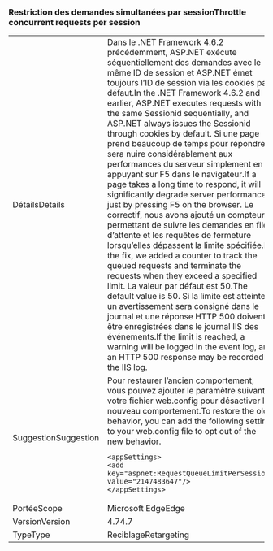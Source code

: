 ### <a name="throttle-concurrent-requests-per-session"></a><span data-ttu-id="839c5-101">Restriction des demandes simultanées par session</span><span class="sxs-lookup"><span data-stu-id="839c5-101">Throttle concurrent requests per session</span></span>

|   |   |
|---|---|
|<span data-ttu-id="839c5-102">Détails</span><span class="sxs-lookup"><span data-stu-id="839c5-102">Details</span></span>|<span data-ttu-id="839c5-103">Dans le .NET Framework 4.6.2 précédemment, ASP.NET exécute séquentiellement des demandes avec le même ID de session et ASP.NET émet toujours l’ID de session via les cookies par défaut.</span><span class="sxs-lookup"><span data-stu-id="839c5-103">In the .NET Framework 4.6.2 and earlier, ASP.NET executes requests with the same Sessionid sequentially, and ASP.NET always issues the Sessionid through cookies by default.</span></span> <span data-ttu-id="839c5-104">Si une page prend beaucoup de temps pour répondre, il sera nuire considérablement aux performances du serveur simplement en appuyant sur F5 dans le navigateur.</span><span class="sxs-lookup"><span data-stu-id="839c5-104">If a page takes a long time to respond, it will significantly degrade server performance just by pressing F5 on the browser.</span></span> <span data-ttu-id="839c5-105">Le correctif, nous avons ajouté un compteur permettant de suivre les demandes en file d’attente et les requêtes de fermeture lorsqu’elles dépassent la limite spécifiée.</span><span class="sxs-lookup"><span data-stu-id="839c5-105">In the fix, we added a counter to track the queued requests and terminate the requests when they exceed a specified limit.</span></span> <span data-ttu-id="839c5-106">La valeur par défaut est 50.</span><span class="sxs-lookup"><span data-stu-id="839c5-106">The default value is 50.</span></span> <span data-ttu-id="839c5-107">Si la limite est atteinte, un avertissement sera consigné dans le journal et une réponse HTTP 500 doivent être enregistrées dans le journal IIS des événements.</span><span class="sxs-lookup"><span data-stu-id="839c5-107">If the limit is reached, a warning will be logged in the event log, and an HTTP 500 response may be recorded in the IIS log.</span></span>|
|<span data-ttu-id="839c5-108">Suggestion</span><span class="sxs-lookup"><span data-stu-id="839c5-108">Suggestion</span></span>|<span data-ttu-id="839c5-109">Pour restaurer l’ancien comportement, vous pouvez ajouter le paramètre suivant à votre fichier web.config pour désactiver le nouveau comportement.</span><span class="sxs-lookup"><span data-stu-id="839c5-109">To restore the old behavior, you can add the following setting to your web.config file to opt out of the new behavior.</span></span><pre><code class="language-xml">&lt;appSettings&gt;&#13;&#10;&lt;add key=&quot;aspnet:RequestQueueLimitPerSession&quot; value=&quot;2147483647&quot;/&gt;&#13;&#10;&lt;/appSettings&gt;&#13;&#10;</code></pre>|
|<span data-ttu-id="839c5-110">Portée</span><span class="sxs-lookup"><span data-stu-id="839c5-110">Scope</span></span>|<span data-ttu-id="839c5-111">Microsoft Edge</span><span class="sxs-lookup"><span data-stu-id="839c5-111">Edge</span></span>|
|<span data-ttu-id="839c5-112">Version</span><span class="sxs-lookup"><span data-stu-id="839c5-112">Version</span></span>|<span data-ttu-id="839c5-113">4.7</span><span class="sxs-lookup"><span data-stu-id="839c5-113">4.7</span></span>|
|<span data-ttu-id="839c5-114">Type</span><span class="sxs-lookup"><span data-stu-id="839c5-114">Type</span></span>|<span data-ttu-id="839c5-115">Reciblage</span><span class="sxs-lookup"><span data-stu-id="839c5-115">Retargeting</span></span>|


